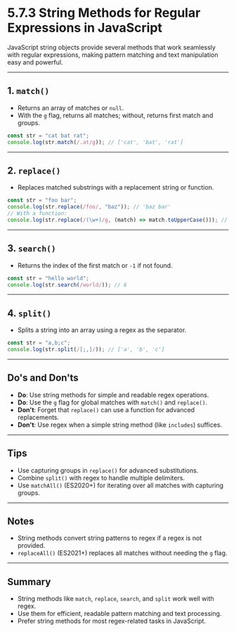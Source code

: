 # 5.7.3 String Methods for Regular Expressions in JavaScript

JavaScript string objects provide several methods that work seamlessly with regular expressions, making pattern matching and text manipulation easy and powerful.

---

## 1. `match()`

- Returns an array of matches or `null`.
- With the `g` flag, returns all matches; without, returns first match and groups.

```js
const str = "cat bat rat";
console.log(str.match(/.at/g)); // ['cat', 'bat', 'rat']
```

---

## 2. `replace()`

- Replaces matched substrings with a replacement string or function.

```js
const str = "foo bar";
console.log(str.replace(/foo/, "baz")); // 'baz bar'
// With a function:
console.log(str.replace(/(\w+)/g, (match) => match.toUpperCase())); // 'FOO BAR'
```

---

## 3. `search()`

- Returns the index of the first match or `-1` if not found.

```js
const str = "hello world";
console.log(str.search(/world/)); // 6
```

---

## 4. `split()`

- Splits a string into an array using a regex as the separator.

```js
const str = "a,b;c";
console.log(str.split(/[;,]/)); // ['a', 'b', 'c']
```

---

## Do's and Don'ts

- **Do**: Use string methods for simple and readable regex operations.
- **Do**: Use the `g` flag for global matches with `match()` and `replace()`.
- **Don't**: Forget that `replace()` can use a function for advanced replacements.
- **Don't**: Use regex when a simple string method (like `includes`) suffices.

---

## Tips

- Use capturing groups in `replace()` for advanced substitutions.
- Combine `split()` with regex to handle multiple delimiters.
- Use `matchAll()` (ES2020+) for iterating over all matches with capturing groups.

---

## Notes

- String methods convert string patterns to regex if a regex is not provided.
- `replaceAll()` (ES2021+) replaces all matches without needing the `g` flag.

---

## Summary

- String methods like `match`, `replace`, `search`, and `split` work well with regex.
- Use them for efficient, readable pattern matching and text processing.
- Prefer string methods for most regex-related tasks in JavaScript.
